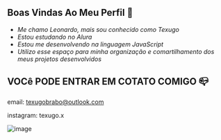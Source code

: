 ## Boas Vindas Ao Meu Perfil 👋
- *Me chamo Leonardo, mais sou conhecido como Texugo*
- *Estou estudando no Alura*
- *Estou me desenvolvendo na linguagem JavaScript*
- *Utilizo esse espaço para minha organização e comartilhamento dos meus projetos desenvolvidos*

## VOCê PODE ENTRAR EM COTATO COMIGO 📪

email: texugobrabo@outlook.com

instagram: texugo.x

![image](https://github.com/user-attachments/assets/dc6ce712-25e7-44bc-a860-0fe7030758a3)
![]()
